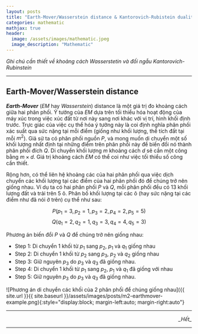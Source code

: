 ```yaml
---
layout: posts
title: "Earth-Mover/Wasserstein distance & Kantorovich-Rubistein duality"
categories: mathematic
mathjax: true
header:
  image: /assets/images/mathematic.jpeg
  image_description: "Mathematic"
---
```


*Ghi chú cần thiết về khoảng cách Wasserstetin và đối ngẫu Kantorovich-Rubinstein*

---

## Earth-Mover/Wasserstein distance

***Earth-Mover*** (*EM* hay *Wasserstein*) distance là một giá trị đo khoảng cách giữa hai phân phối. 
Ý tưởng của *EM* dựa trên tối thiểu hóa hoạt động của máy xúc trong việc xúc đất từ nơi này sang nơi khác với vị trí, 
hình khối định trước. Trực giác của việc cụ thể hóa ý tưởng này là coi định nghĩa phân phối xác suất qua sức nặng tại 
mỗi điểm (giống như khối lượng, thể tích đất tại mỗi $m^2$). Giả sử ta có phân phối nguồn $P$, và mong muốn di chuyển 
một số khối lượng nhất định tại những điểm trên phân phối này để biến đổi nó thành phân phối đích $Q$. Di chuyển khối 
lượng $m$ khoảng cách $d$ sẽ cần một công bằng $m \times d$. Giá trị khoảng cách *EM* có thể coi như việc tối thiểu số 
công cần thiết.

Rộng hơn, có thể liên hệ khoảng các của hai phân phối qua việc dịch chuyển các khối lượng tại các điểm của hai 
phân phối đó để chúng trở nên giống nhau. Ví dụ ta có hai phân phối $P$ và $Q$, mỗi phân phối đều có 13 khối lượng 
đất và trải trên 5 ô. Phân bố khối lượng tại các ô (hay sức nặng tại các điểm như đã nói ở trên) cụ thể như sau:

$$ P(p_1=3, p_2=1, p_3=2, p_4=2, p_5=5) $$
$$ Q(q_1=2, q_2=1, q_3=3, q_4=4, q_5=3) $$

Phương án biến đổi $P$ và $Q$ để chúng trở nên giống nhau:
- Step 1: Di chuyển 1 khối từ $p_1$ sang $p_2$, $p_1$ và $q_1$ giống nhau
- Step 2: Di chuyển 1 khối từ $p_2$ sang $p_3$, $p_2$ và $q_2$ giống nhau
- Step 3: Giữ nguyên $p_3$ do $p_3$ và $q_3$ đã giống nhau.
- Step 4: Di chuyển 1 khối từ $p_1$ sang $p_2$, $p_1$ và $q_1$ đã giống với nhau
- Step 5: Giữ nguyên $p_3$ do $p_3$ và $q_3$ đã giống nhau.

![Phương án di chuyển các khối của 2 phân phối để chúng giống nhau]({{ site.url }}{{ site.baseurl }}/assets/images/posts/m2-earthmover-example.png){:style="display:block; margin-left:auto; margin-right:auto"}


---

<div align="right"><i>_Hết_</i></div> 

---